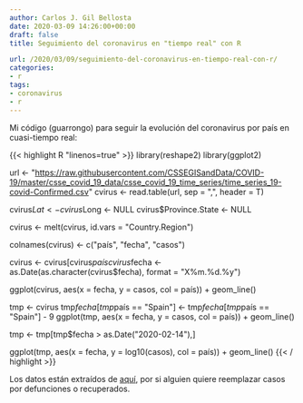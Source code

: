 ```yaml
---
author: Carlos J. Gil Bellosta
date: 2020-03-09 14:26:00+00:00
draft: false
title: Seguimiento del coronavirus en "tiempo real" con R

url: /2020/03/09/seguimiento-del-coronavirus-en-tiempo-real-con-r/
categories:
- r
tags:
- coronavirus
- r
---
```


Mi código (guarrongo) para seguir la evolución del coronavirus por país en cuasi-tiempo real:

{{< highlight R "linenos=true" >}}
library(reshape2)
library(ggplot2)

url <- "https://raw.githubusercontent.com/CSSEGISandData/COVID-19/master/csse_covid_19_data/csse_covid_19_time_series/time_series_19-covid-Confirmed.csv"
cvirus <- read.table(url, sep = ",", header = T)

cvirus$Lat <- cvirus$Long <- NULL
cvirus$Province.State <- NULL

cvirus <- melt(cvirus, id.vars = "Country.Region")

colnames(cvirus) <- c("país", "fecha", "casos")

cvirus <- cvirus[cvirus$país %in% c("Italy", "Spain"),]
cvirus$fecha <- as.Date(as.character(cvirus$fecha), format = "X%m.%d.%y")

ggplot(cvirus, aes(x = fecha, y = casos, col = país)) + geom_line()

tmp <- cvirus
tmp$fecha[tmp$país == "Spain"] <- tmp$fecha[tmp$país == "Spain"] - 9
ggplot(tmp, aes(x = fecha, y = casos, col = país)) + geom_line()

tmp <- tmp[tmp$fecha > as.Date("2020-02-14"),]

ggplot(tmp, aes(x = fecha, y = log10(casos), col = país)) + geom_line()
{{< / highlight >}}

Los datos están extraídos de [aquí](https://github.com/CSSEGISandData/COVID-19), por si alguien quiere reemplazar casos por defunciones o recuperados.



